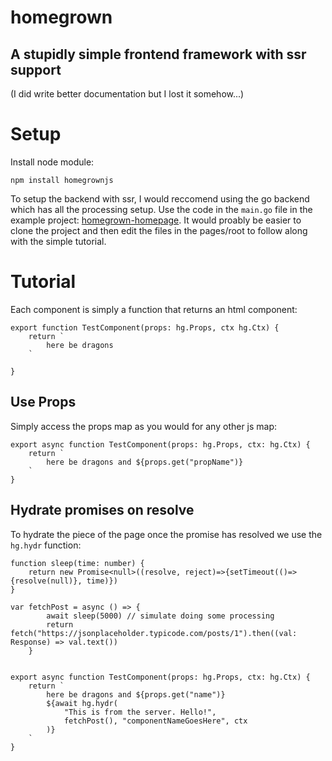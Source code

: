 # homegrown
## A stupidly simple frontend framework with ssr support

(I did write better documentation but I lost it somehow...)

# Setup

Install node module:

    npm install homegrownjs
    
To setup the backend with ssr, I would reccomend using the go backend which has all the processing setup. Use the code in the `main.go` file in the example project: [homegrown-homepage](https://github.com/JanGordon/homegrown-homepage). It would proably be easier to clone the project and then edit the files in the pages/root to follow along with the simple tutorial.

# Tutorial
Each component is simply a function that returns an html component:

    export function TestComponent(props: hg.Props, ctx hg.Ctx) {
        return `
            here be dragons
        `

    }

## Use Props
Simply access the props map as you would for any other js map:

    export async function TestComponent(props: hg.Props, ctx: hg.Ctx) {
        return `
            here be dragons and ${props.get("propName")}
        `
    }

## Hydrate promises on resolve
To hydrate the piece of the page once the promise has resolved we use the `hg.hydr` function:
    
    function sleep(time: number) {
        return new Promise<null>((resolve, reject)=>{setTimeout(()=>{resolve(null)}, time)})
    }
    
    var fetchPost = async () => {
            await sleep(5000) // simulate doing some processing
            return fetch("https://jsonplaceholder.typicode.com/posts/1").then((val: Response) => val.text())
        }
    
    
    export async function TestComponent(props: hg.Props, ctx: hg.Ctx) {
        return `
            here be dragons and ${props.get("name")}
            ${await hg.hydr(
                "This is from the server. Hello!",
                fetchPost(), "componentNameGoesHere", ctx
            )}
        `
    }




